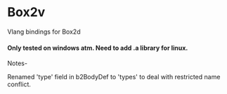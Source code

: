 # Box2v
Vlang bindings for Box2d

#### Only tested on windows atm. Need to add .a library for linux.

Notes- 

Renamed 'type' field in b2BodyDef to 'types' to deal with restricted name conflict.
